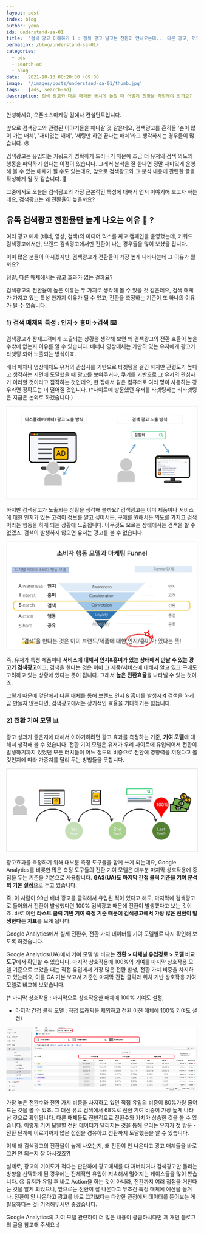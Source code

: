 ```yaml
---
layout: post
index: blog
author: yena
ids: understand-sa-01
title:  "검색 광고 이해하기 1 : 검색 광고 말고는 전환이 안나오는데... 다른 광고, 꺼도 될까?"
permalink: /blog/understand-sa-01/
categories:
  - ads
  - search-ad
  - blog
date:   2021-10-13 00:20:00 +09:00
image:  '/images/posts/understand-sa-01/thumb.jpg'
tags:   [ads, search-ad]
description: 검색 광고와 다른 매체를 동시에 돌릴 때 어떻게 전환을 측정해야 할까요?
---
```


안녕하세요, 오픈소스마케팅 김예나 컨설턴트입니다.

앞으로 검색광고와 관련된 이야기들을 해나갈 것 같은데요, 검색광고를 흔히들  '손이 많이 가는 매체', '재미없는 매체', '세팅만 하면 끝나는 매체'라고 생각하시는 경우들이 많습니다. 😢

검색광고는 유입되는 키워드가 명확하게 드러나기 때문에 조금 더 유저의 검색 의도와 행동을 파악하기 쉽다는 이점이 있습니다. 그래서 분석을 잘 한다면 정말 재미있게 운영해 볼 수 있는 매체가 될 수도 있는데요, 앞으로 검색광고와 그 분석 내용에 관련한 글을 작성하게 될 것 같습니다. 🙂

그중에서도 오늘은 검색광고의 가장 근본적인 특성에 대해서 먼저 이야기해 보고자 하는데요, 검색광고는 왜 전환율이 높을까요?



## **유독 검색광고 전환율만 높게 나오는 이유 🤔 ?**

여러 광고 매체 (배너, 영상, 검색)의 미디어 믹스를 짜고 캠페인을 운영했는데,
키워드 검색광고에서만, 브랜드 검색광고에서만 전환이 나는 경우들을 많이 보셨을 겁니다.

이미 많은 분들이 아시겠지만, 검색광고가 전환율이 가장 높게 나타나는데 그 이유가 뭘까요?

정말, 다른 매체에서는 광고 효과가 없는 걸까요?

검색광고의 전환율이 높은 이유는 두 가지로 생각해 볼 수 있을 것 같은데요, 검색 매체가 가지고 있는 특성  한가지 이유가 될 수 있고, 전환을 측정하는 기준이 또 하나의 이유가 될 수 있습니다.

### **1) 검색 매체의 특성 : 인지→ 흥미→검색** ⌨️

검색광고가 잠재고객에게 노출되는 상황을 생각해 보면 왜 검색광고의 전환 효율이 높을 수밖에 없는지 이유를 알 수 있습니다. 배너나 영상매체는 가만히 있는 유저에게 광고가 타겟팅 되어 노출되는 방식이죠.

배너 매체나 영상매체도 유저의 관심사를 기반으로 타겟팅을 걸긴 하지만  관련도가 높다고 생각하는 지면에 도달했을 때 광고를 보여주거나, 쿠키를 기반으로 그 유저의 관심사가 이러할 것이라고 짐작하는 것인데요, 한 집에서 같은 컴퓨터로 여러 명이 사용하는 경우라면 정확도는 더 떨어질 것입니다.
(*사이트에 방문했던 유저를 타겟팅하는 리타겟팅은 지금은 논외로 하겠습니다.)

![광고 노출 방식](/images/posts/understand-sa-01/01.jpg)

하지만 검색광고가 노출되는 상황을 생각해 볼까요?
검색광고는 이미 제품이나 서비스에 대한 인지가 있는 고객이 정보를 알고 싶어서든, 구매를 원해서든 의도를 가지고 검색이라는 행동을 하게 되는 상황에 노출됩니다. 아무것도 모르는 상태에서는 검색을 할 수 없겠죠. 검색이 발생하지 않으면 유저는 광고를 볼 수 없습니다.

![AISAS](/images/posts/understand-sa-01/02.jpg)

즉, 유저가 특정 제품이나 **서비스에 대해서 인지&흥미가 있는 상태에서 만날 수 있는 광고가 검색광고**이고, 검색을 한다는 것은 이미 그 제품/서비스에 대해서 알고 있고 구매도 고려하고 있는 상황에 있다는 뜻이 됩니다. 그래서 **높은 전환효율**을 나타낼 수 있는 것이죠.

그렇기 때문에 앞단에서 다른 매체를 통해 브랜드 인지 & 흥미를 발생시켜 검색을 하게끔 만들지 않는다면, 검색광고에서는 장기적인 효율을 기대하기는 힘듭니다.

### **2) 전환 기여 모델**   📊

광고 성과가 좋은지에 대해서 이야기하려면 광고 효과를 측정하는 기준, **기여 모델**에 대해서 생각해 볼 수 있습니다. 전환 기여 모델은 유저가 우리 사이트에 유입되어서 전환이 발생하기까지 있었던 모든 터치들이 어느 정도의 비중으로 전환에 영향력을 끼쳤다고 볼 것인지에 따라 가중치를 달리 두는 방법들을 뜻합니다.

![라스트터치_전환기여모델](/images/posts/understand-sa-01/03.jpg)

광고효과를 측정하기 위해 대부분 측정 도구들을 함께 쓰게 되는데요, Google Analytics를 비롯한 많은 측정 도구들의 전환 기여 모델은 대부분 마지막 상호작용에 중점을 두는 기준을 기본으로 사용합니다. **GA3(UA)도 마지막 간접 클릭 기준을 기여 분석의 기본 설정**으로 두고 있습니다.  

즉, 이 사람이 99번 배너 광고를 클릭해서 유입된 적이 있다고 해도, 마지막에 검색광고로 들어와서 전환이 발생했다면 100% 검색광고 때문에 전환이 발생했다고 보는 것이죠. 바로 이런 **라스트 클릭 기반 기여 측정 기준 때문에 검색광고에서 가장 많은 전환이 발생한다는 지표**를 보게 됩니다.

Google Analytics에서 실제 전환수, 전환 가치 데이터를 기여 모델별로 다시 확인해 보도록 하겠습니다.

Google Analytics(UA)에서 기여 모델 별 비교는 **전환 > 다채널 유입경로 > 모델 비교도구**에서 확인할 수 있습니다. 마지막 상호작용에 100%의 기여를 마지막 상호작용 모델 기준으로 보았을 때는 직접 유입에서 가장 많은 전환 발생, 전환 가치 비중을 차지하고 있는데요, 이를 GA 기본 보고서 기준인 마지막 간접 클릭과 위치 기반 상호작용 기여 모델로 비교해 보았습니다.

(* 마지막 상호작용 : 마지막으로 상호작용한 매체에 100% 기여도 설정,
 * 마지막 간접 클릭 모델 : 직접 트래픽을 제외하고 전환 이전 매체에 100% 기여도 설정)

![UA 보고서](/images/posts/understand-sa-01/04.png)

가장 높은 전환수와 전환 가치 비중을 차지하고 있던 직접 유입의 비중이 80%가량 줄어드는 것을 볼 수 있죠. 그 대신 유료 검색에서 68%로 전환 기여 비중이 가장 높게 나타난 것으로 확인됩니다. 다른 매체들도 전반적으로 전환수와 가치가 상승한 것을 볼 수 있습니다. 이렇게 기여 모델별 전환 데이터가 달리지는 것을 통해 우리는 유저가 첫 방문 - 전환 단계에 이르기까지 많은 접점을 경유하고 전환까지 도달했음을 알 수 있습니다.

이제 왜 검색광고의 전환율이 높게 나오는지, 왜 전환이 안 나온다고 광고 매체들을 바로 끄면 안 되는지 잘 아시겠죠?!

실제로, 광고의 기여도가 적다는 판단하에 광고매체를 다 꺼버리거나 검색광고만 돌리는 방향을 선택하게 된 경우에는 전체적인 유입이 지속해서 떨어지는 케이스들을 많이 봤습니다. 😢  유저가 유입 후 바로 Action을 하는 것이 아니라, 전환까지 여러 접점을 거친다는 것을 알게 되었으니, 앞으로는 전환이 잘 나온다고 무조건 특정 매체에 예산을 몰거나, 전환이 안 나온다고 광고를 바로 끄기보다는 다양한 관점에서 데이터를 뜯어보는 게 필요하다는 것! 기억해두시면 좋겠습니다.

Google Analytics의 기여 모델 관련하여 더 많은 내용이 궁금하시다면 제 개인 블로그의 글을 참고해 주세요 :)
